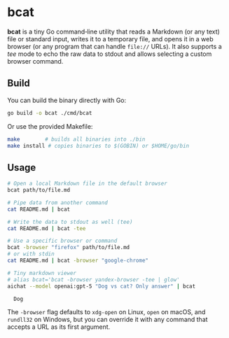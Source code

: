 # bcat

**bcat** is a tiny Go command‑line utility that reads a Markdown (or any text) file or standard input, writes it to a temporary file, and opens it in a web browser (or any program that can handle `file://` URLs). It also supports a _tee_ mode to echo the raw data to stdout and allows selecting a custom browser command.

## Build

You can build the binary directly with Go:

```bash
go build -o bcat ./cmd/bcat
```

Or use the provided Makefile:

```bash
make        # builds all binaries into ./bin
make install # copies binaries to $(GOBIN) or $HOME/go/bin
```

## Usage

```bash
# Open a local Markdown file in the default browser
bcat path/to/file.md

# Pipe data from another command
cat README.md | bcat

# Write the data to stdout as well (tee)
cat README.md | bcat -tee

# Use a specific browser or command
bcat -browser "firefox" path/to/file.md
# or with stdin
cat README.md | bcat -browser "google-chrome"

# Tiny markdown viewer
# alias bcat='bcat -browser yandex-browser -tee | glow'
aichat --model openai:gpt-5 "Dog vs cat? Only answer" | bcat

  Dog
```

The `-browser` flag defaults to `xdg-open` on Linux, `open` on macOS, and `rundll32` on Windows, but you can override it with any command that accepts a URL as its first argument.
